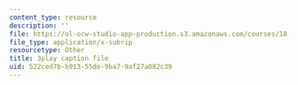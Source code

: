 ```yaml
---
content_type: resource
description: ''
file: https://ol-ocw-studio-app-production.s3.amazonaws.com/courses/18-085-computational-science-and-engineering-i-fall-2008/522ced7bb91355de9ba79af27a082c39_tkyv1D1tZGg.vtt
file_type: application/x-subrip
resourcetype: Other
title: 3play caption file
uid: 522ced7b-b913-55de-9ba7-9af27a082c39
---
```

